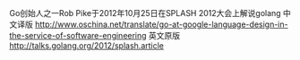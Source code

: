 Go创始人之一Rob Pike于2012年10月25日在SPLASH 2012大会上解说golang
中文译版 http://www.oschina.net/translate/go-at-google-language-design-in-the-service-of-software-engineering
英文原版 http://talks.golang.org/2012/splash.article
